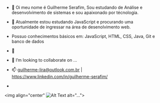 - 👋 Oi meu nome é Guilherme Serafim, Sou estudando de Análise e desenvolvimento de sistemas e sou apaixonado por técnologia.
- 🌱 Atualmente estou estudando JavaScript e procurando uma oportunidade de ingressar na área de desenolvimento web.
- Possuo conhecimentos básicos em: JavaScript, HTML, CSS, Java, Git e banco de dados

- 🌱 
- 💞️ I’m looking to collaborate on ...
- 📫 guilherme-lira@outlook.com.br | https://www.linkedin.com/in/guilherme-serafim/
- 


<img align="center" ![Alt Text](https://gifs.eco.br/wp-content/uploads/2022/02/gifs-do-gatinho-digitando-22.gif) alt="..."> 

